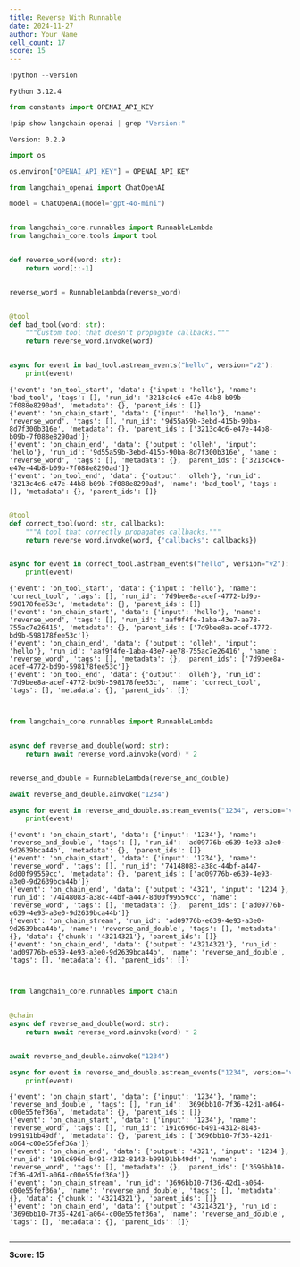```yaml
---
title: Reverse With Runnable
date: 2024-11-27
author: Your Name
cell_count: 17
score: 15
---
```


```python
!python --version
```

    Python 3.12.4



```python
from constants import OPENAI_API_KEY
```


```python
!pip show langchain-openai | grep "Version:"
```

    Version: 0.2.9



```python
import os
```


```python
os.environ["OPENAI_API_KEY"] = OPENAI_API_KEY
```


```python
from langchain_openai import ChatOpenAI

model = ChatOpenAI(model="gpt-4o-mini")
```


```python

```


```python
from langchain_core.runnables import RunnableLambda
from langchain_core.tools import tool


def reverse_word(word: str):
    return word[::-1]


reverse_word = RunnableLambda(reverse_word)


@tool
def bad_tool(word: str):
    """Custom tool that doesn't propagate callbacks."""
    return reverse_word.invoke(word)


async for event in bad_tool.astream_events("hello", version="v2"):
    print(event)
```

    {'event': 'on_tool_start', 'data': {'input': 'hello'}, 'name': 'bad_tool', 'tags': [], 'run_id': '3213c4c6-e47e-44b8-b09b-7f088e8290ad', 'metadata': {}, 'parent_ids': []}
    {'event': 'on_chain_start', 'data': {'input': 'hello'}, 'name': 'reverse_word', 'tags': [], 'run_id': '9d55a59b-3ebd-415b-90ba-8d7f300b316e', 'metadata': {}, 'parent_ids': ['3213c4c6-e47e-44b8-b09b-7f088e8290ad']}
    {'event': 'on_chain_end', 'data': {'output': 'olleh', 'input': 'hello'}, 'run_id': '9d55a59b-3ebd-415b-90ba-8d7f300b316e', 'name': 'reverse_word', 'tags': [], 'metadata': {}, 'parent_ids': ['3213c4c6-e47e-44b8-b09b-7f088e8290ad']}
    {'event': 'on_tool_end', 'data': {'output': 'olleh'}, 'run_id': '3213c4c6-e47e-44b8-b09b-7f088e8290ad', 'name': 'bad_tool', 'tags': [], 'metadata': {}, 'parent_ids': []}



```python

```


```python
@tool
def correct_tool(word: str, callbacks):
    """A tool that correctly propagates callbacks."""
    return reverse_word.invoke(word, {"callbacks": callbacks})


async for event in correct_tool.astream_events("hello", version="v2"):
    print(event)
```

    {'event': 'on_tool_start', 'data': {'input': 'hello'}, 'name': 'correct_tool', 'tags': [], 'run_id': '7d9bee8a-acef-4772-bd9b-598178fee53c', 'metadata': {}, 'parent_ids': []}
    {'event': 'on_chain_start', 'data': {'input': 'hello'}, 'name': 'reverse_word', 'tags': [], 'run_id': 'aaf9f4fe-1aba-43e7-ae78-755ac7e26416', 'metadata': {}, 'parent_ids': ['7d9bee8a-acef-4772-bd9b-598178fee53c']}
    {'event': 'on_chain_end', 'data': {'output': 'olleh', 'input': 'hello'}, 'run_id': 'aaf9f4fe-1aba-43e7-ae78-755ac7e26416', 'name': 'reverse_word', 'tags': [], 'metadata': {}, 'parent_ids': ['7d9bee8a-acef-4772-bd9b-598178fee53c']}
    {'event': 'on_tool_end', 'data': {'output': 'olleh'}, 'run_id': '7d9bee8a-acef-4772-bd9b-598178fee53c', 'name': 'correct_tool', 'tags': [], 'metadata': {}, 'parent_ids': []}



```python

```


```python

```


```python
from langchain_core.runnables import RunnableLambda


async def reverse_and_double(word: str):
    return await reverse_word.ainvoke(word) * 2


reverse_and_double = RunnableLambda(reverse_and_double)

await reverse_and_double.ainvoke("1234")

async for event in reverse_and_double.astream_events("1234", version="v2"):
    print(event)
```

    {'event': 'on_chain_start', 'data': {'input': '1234'}, 'name': 'reverse_and_double', 'tags': [], 'run_id': 'ad09776b-e639-4e93-a3e0-9d2639bca44b', 'metadata': {}, 'parent_ids': []}
    {'event': 'on_chain_start', 'data': {'input': '1234'}, 'name': 'reverse_word', 'tags': [], 'run_id': '74148083-a38c-44bf-a447-8d00f99559cc', 'metadata': {}, 'parent_ids': ['ad09776b-e639-4e93-a3e0-9d2639bca44b']}
    {'event': 'on_chain_end', 'data': {'output': '4321', 'input': '1234'}, 'run_id': '74148083-a38c-44bf-a447-8d00f99559cc', 'name': 'reverse_word', 'tags': [], 'metadata': {}, 'parent_ids': ['ad09776b-e639-4e93-a3e0-9d2639bca44b']}
    {'event': 'on_chain_stream', 'run_id': 'ad09776b-e639-4e93-a3e0-9d2639bca44b', 'name': 'reverse_and_double', 'tags': [], 'metadata': {}, 'data': {'chunk': '43214321'}, 'parent_ids': []}
    {'event': 'on_chain_end', 'data': {'output': '43214321'}, 'run_id': 'ad09776b-e639-4e93-a3e0-9d2639bca44b', 'name': 'reverse_and_double', 'tags': [], 'metadata': {}, 'parent_ids': []}



```python

```


```python

```


```python
from langchain_core.runnables import chain


@chain
async def reverse_and_double(word: str):
    return await reverse_word.ainvoke(word) * 2


await reverse_and_double.ainvoke("1234")

async for event in reverse_and_double.astream_events("1234", version="v2"):
    print(event)
```

    {'event': 'on_chain_start', 'data': {'input': '1234'}, 'name': 'reverse_and_double', 'tags': [], 'run_id': '3696bb10-7f36-42d1-a064-c00e55fef36a', 'metadata': {}, 'parent_ids': []}
    {'event': 'on_chain_start', 'data': {'input': '1234'}, 'name': 'reverse_word', 'tags': [], 'run_id': '191c696d-b491-4312-8143-b99191bb49df', 'metadata': {}, 'parent_ids': ['3696bb10-7f36-42d1-a064-c00e55fef36a']}
    {'event': 'on_chain_end', 'data': {'output': '4321', 'input': '1234'}, 'run_id': '191c696d-b491-4312-8143-b99191bb49df', 'name': 'reverse_word', 'tags': [], 'metadata': {}, 'parent_ids': ['3696bb10-7f36-42d1-a064-c00e55fef36a']}
    {'event': 'on_chain_stream', 'run_id': '3696bb10-7f36-42d1-a064-c00e55fef36a', 'name': 'reverse_and_double', 'tags': [], 'metadata': {}, 'data': {'chunk': '43214321'}, 'parent_ids': []}
    {'event': 'on_chain_end', 'data': {'output': '43214321'}, 'run_id': '3696bb10-7f36-42d1-a064-c00e55fef36a', 'name': 'reverse_and_double', 'tags': [], 'metadata': {}, 'parent_ids': []}



```python

```


---
**Score: 15**